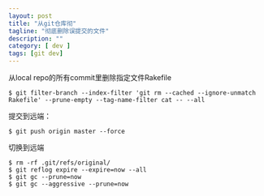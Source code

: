 ```yaml
---
layout: post
title: "从git仓库彻"
tagline: "彻底删除误提交的文件"
description: ""
category: [ dev ]
tags: [git dev]
---
```

从local repo的所有commit里删除指定文件Rakefile

    $ git filter-branch --index-filter 'git rm --cached --ignore-unmatch Rakefile' --prune-empty --tag-name-filter cat -- --all

提交到远端：

    $ git push origin master --force
    
切换到远端

    $ rm -rf .git/refs/original/
    $ git reflog expire --expire=now --all
    $ git gc --prune=now
    $ git gc --aggressive --prune=now